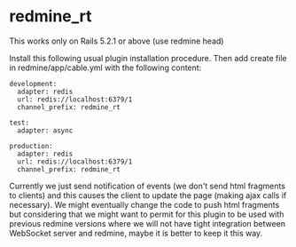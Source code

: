 # redmine_rt

This works only on Rails 5.2.1 or above (use redmine head)

Install this following usual plugin installation procedure.
Then add create file in redmine/app/cable.yml with the following content:
```
development:
  adapter: redis
  url: redis://localhost:6379/1
  channel_prefix: redmine_rt

test:
  adapter: async

production:
  adapter: redis
  url: redis://localhost:6379/1
  channel_prefix: redmine_rt
```

Currently we just send notification of events (we don't send html fragments to clients) and this causes the client to update the page (making ajax calls if necessary).
We might eventually change the code to push html fragments but considering that we might want to permit for this plugin to be used with previous redmine versions where we will not have tight integration between WebSocket server and redmine, maybe it is better to keep it this way.
